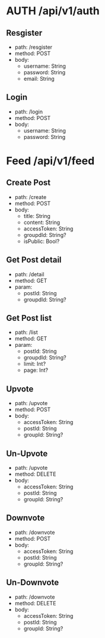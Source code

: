 
# AUTH /api/v1/auth
## Resgister 
* path: /resgister
* method: POST
* body:    
    * username: String
    * password: String
    * email: String

## Login
* path: /login
* method: POST
* body:
    * username: String
    * password: String


# Feed /api/v1/feed
## Create Post
* path: /create
* method: POST
* body:
    * title: String
    * content: String
    * accessToken: String
    * groupdId: String?
    * isPublic: Bool?

## Get Post detail
* path: /detail
* method: GET
* param:
    * postId: String
    * groupdId: String?

## Get Post list
* path: /list
* method: GET
* param:
    * postId: String
    * groupdId: String?
    * limit: Int?
    * page: Int?

## Upvote
* path: /upvote
* method: POST
* body: 
    * accessToken: String
    * postId: String
    * groupId: String?

## Un-Upvote
* path: /upvote
* method: DELETE
* body: 
    * accessToken: String
    * postId: String
    * groupId: String?

## Downvote
* path: /downvote
* method: POST
* body: 
    * accessToken: String
    * postId: String
    * groupId: String?

## Un-Downvote
* path: /downvote
* method: DELETE
* body: 
    * accessToken: String
    * postId: String
    * groupId: String?